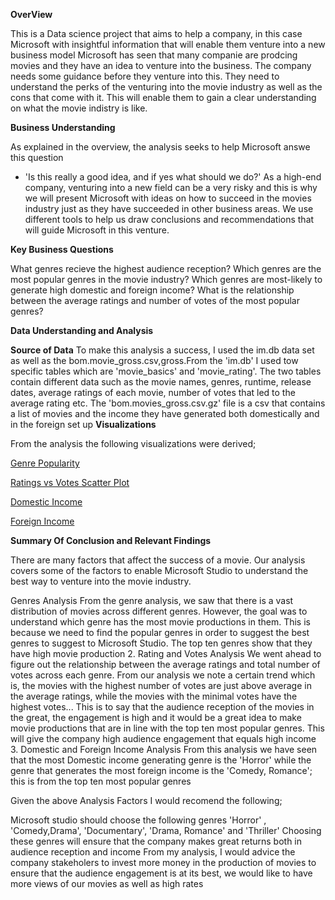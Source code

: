 __OverView__


This is a Data science project that aims to help a company, in this case Microsoft with insightful information that will enable them venture into a new business model
Microsoft has seen that many companie are prodcing movies and they have an idea to venture into the business. The company needs some guidance before they venture into this. They need to understand the perks of the venturing into the movie industry as well as the cons that come with it. This will enable them to gain a clear understanding on what the movie indistry is like.

__Business Understanding__


As explained in the overview, the analysis seeks to help Microsoft answe this question
- 'Is this really a good idea, and if yes what should we do?'
As a high-end company, venturing into a new field can be a very risky and this is why we will present Microsoft with ideas on how to succeed in the movies industry just as they have succeeded in other business areas. We use different tools to help us draw conclusions and recommendations that will guide Microsoft in this venture.

__Key Business Questions__


What genres recieve the highest audience reception?
Which genres are the most popular genres in the movie industry?
Which genres are most-likely to generate high domestic and foreign income?
What is the relationship between the average ratings and number of votes of the most popular genres? 

__Data Understanding and Analysis__

__Source of Data__
To make this analysis a success, I used the im.db data set as well as the bom.movie_gross.csv,gross.From the 'im.db' I used tow specific tables which are 'movie_basics' and 'movie_rating'. The two tables contain different data such as the movie names, genres, runtime, release dates, average ratings of each movie, number of votes that led to the average rating etc. The 'bom.movies_gross.csv.gz' file is a csv that contains a list of movies and the income they have generated both domestically and in the foreign set up
__Visualizations__

From the analysis the following visualizations were derived;

[Genre Popularity](https://github.com/Karapuna/Microsoft-Movie-Studio/blob/master/Genre%20Analysis.png)


[Ratings vs  Votes Scatter Plot](https://github.com/Karapuna/Microsoft-Movie-Studio/blob/master/Rating%20vs%20Votes.png)


[Domestic Income](https://github.com/Karapuna/Microsoft-Movie-Studio/blob/master/Domestic.png)


[Foreign Income](https://github.com/Karapuna/Microsoft-Movie-Studio/blob/master/FOR.png)


__Summary Of Conclusion and Relevant Findings__


There are many factors that affect the success of a movie. Our analysis covers some of the factors to enable Microsoft Studio to understand the best way to venture into the movie industry.

Genres Analysis
From the genre analysis, we saw that there is a vast distribution of movies across different genres. However, the goal was to understand which genre has the most movie productions in them. This is because we need to find the popular genres in order to suggest the best genres to suggest to Microsoft Studio. The top ten genres show that they have high movie production 2. Rating and Votes Analysis We went ahead to figure out the relationship between the average ratings and total number of votes across each genre. From our analysis we note a certain trend which is, the movies with the highest number of votes are just above average in the average ratings, while the movies with the minimal votes have the highest votes... This is to say that the audience reception of the movies in the great, the engagement is high and it would be a great idea to make movie productions that are in line with the top ten most popular genres. This will give the company high audience engagement that equals high income 3. Domestic and Foreign Income Analysis From this analysis we have seen that the most Domestic income generating genre is the 'Horror' while the genre that generates the most foreign income is the 'Comedy, Romance'; this is from the top ten most popular genres

Given the above Analysis Factors I would recomend the following;

Microsoft studio should choose the following genres 'Horror' , 'Comedy,Drama', 'Documentary', 'Drama, Romance' and 'Thriller'
Choosing these genres will ensure that the company makes great returns both in audience reception and income
From my analysis, I would advice the company stakeholers to invest more money in the production of movies to ensure that the audience engagement is at its best, we would like to have more views of our movies as well as high rates
